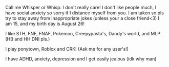 Call me Whisper or Whisp. I don't really care! I don't like people much, I have social anxiety so sorry if I distance myself from you. I am taken so pls try to stay away from inappropriate jokes (unless your a close friend<3) I am 15, and my birth day is August 26!


I like STH, FNF, FNAF, Pokemon, Creepypasta's, Dandy's world, and MLP (HB and HH DNI pls.)

I play ponytown, Roblox and CRK! (Ask me for any user's!)




I have ADHD, anxiety, depression and I get easily jealous (idk why man)
